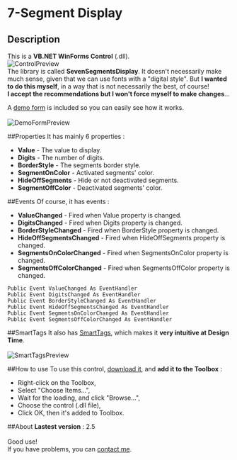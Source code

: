# 7-Segment Display
## Description
This is a **VB.NET WinForms Control** (.dll).<br>
![ControlPreview](https://dl.dropboxusercontent.com/s/9ytak1vcg684m2y/SevenSegDisplay.png)
<br>The library is called **SevenSegmentsDisplay**. It doesn't necessarily make much sense, given that we can use fonts with a "digital style". But **I wanted to do this myself**, in a way that is not necessarily the best, of course!<br>**I accept the recommendations but I won't force myself to make changes**...

A [demo form](https://github.com/Drarig29/7-SegmentDisplay/tree/master/Demo) is included so you can easily see how it works.<br><br>
![DemoFormPreview](https://dl.dropboxusercontent.com/s/1b59ju3pcx91fqn/DemoForm.png)

##Properties
It has mainly 6 properties :<br>
* **Value** - The value to display.
* **Digits** - The number of digits.
* **BorderStyle** - The segments border style.
* **SegmentOnColor** - Activated segments' color.
* **HideOffSegments** - Hide or not deactivated segments.
* **SegmentOffColor** - Deactivated segments' color.

##Events
Of course, it has events :
* **ValueChanged** - Fired when Value property is changed.
* **DigitsChanged** - Fired when Digits property is changed.
* **BorderStyleChanged** - Fired when BorderStyle property is changed.
* **HideOffSegmentsChanged** - Fired when HideOffSegments property is changed.
* **SegmentsOnColorChanged** - Fired when SegmentsOnColor property is changed.
* **SegmentsOffColorChanged** - Fired when SegmentsOffColor property is changed.

`Public Event ValueChanged As EventHandler`<br>
`Public Event DigitsChanged As EventHandler`<br>
`Public Event BorderStyleChanged As EventHandler`<br>
`Public Event HideOffSegmentsChanged As EventHandler`<br>
`Public Event SegmentsOnColorChanged As EventHandler`<br>
`Public Event SegmentsOffColorChanged As EventHandler`<br>

##SmartTags
It also has [SmartTags](https://msdn.microsoft.com/en-us/library/ms171829.aspx?f=255&MSPPError=-2147217396), which makes it **very intuitive at Design Time**.<br><br>
![SmartTagsPreview](https://dl.dropboxusercontent.com/s/l59bdn8vig348ae/SmartTags.png)

##How to use
To use this control, [download it](https://raw.githubusercontent.com/Drarig29/7-SegmentDisplay/master/SevenSegDisplay/bin/Release/SevenSegDisplay.dll), and **add it to the Toolbox** :<br>
* Right-click on the Toolbox,
* Select "Choose Items...",
* Wait for the loading, and click "Browse...",
* Choose the control (.dll file),
* Click OK, then it's added to Toolbox.

##About
**Lastest version** : 2.5<br><br>
Good use!<br>
If you have problems, you can [contact me](mailto:corentinleguitariste@hotmail.fr).
